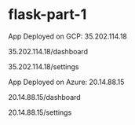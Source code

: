 # flask-part-1
App Deployed on GCP: 35.202.114.18

35.202.114.18/dashboard

35.202.114.18/settings

App Deployed on Azure: 20.14.88.15

20.14.88.15/dashboard

20.14.88.15/settings
